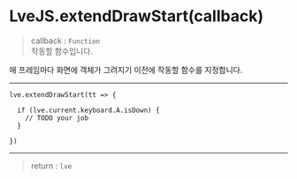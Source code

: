 # LveJS.extendDrawStart(callback)

> callback : `Function`  
  작동할 함수입니다.

매 프레임마다 화면에 객체가 그려지기 이전에 작동할 함수를 지정합니다.

---

```
lve.extendDrawStart(tt => {

  if (lve.current.keyboard.A.isDown) {
    // TODO your job
  }

})
```

---

> return : `lve`